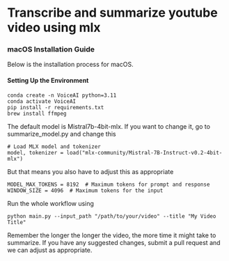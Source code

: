 # Transcribe and summarize youtube video using mlx 
### macOS Installation Guide

Below is the installation process for macOS. 

#### Setting Up the Environment

```
conda create -n VoiceAI python=3.11
conda activate VoiceAI
pip install -r requirements.txt
brew install ffmpeg
```
The default model is Mistral7b-4bit-mlx. If you want to change it, go to summarize_model.py and change this
```
# Load MLX model and tokenizer
model, tokenizer = load("mlx-community/Mistral-7B-Instruct-v0.2-4bit-mlx")
```
But that means you also have to adjust this as appropriate 
```
MODEL_MAX_TOKENS = 8192  # Maximum tokens for prompt and response
WINDOW_SIZE = 4096  # Maximum tokens for the input
```
Run the whole workflow using
```
python main.py --input_path "/path/to/your/video" --title "My Video Title"
```
Remember the longer the longer the video, the more time it might take to summarize. If you have any suggested changes, submit a pull request and we can adjust as appropriate.
